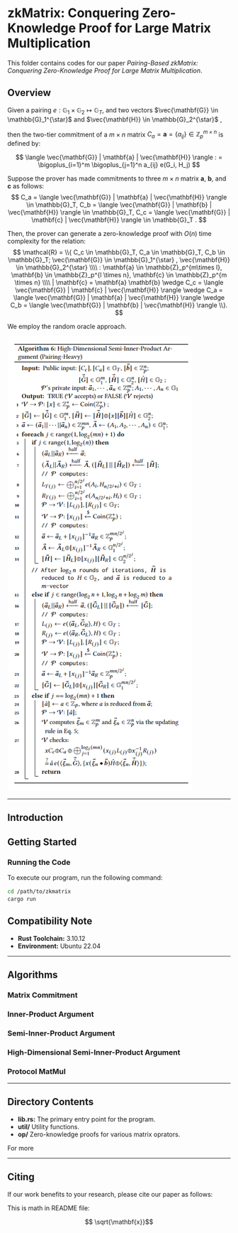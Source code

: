 # zkMatrix: Conquering Zero-Knowledge Proof for Large Matrix Multiplication

This folder contains codes for our paper
*Pairing-Based zkMatrix: Conquering Zero-Knowledge Proof for Large Matrix Multiplication*.

## Overview

Given a pairing
$e: \mathbb{G}_1 \times \mathbb{G}_2 \mapsto \mathbb{G}_T$, 
and two vectors 
$\vec{\mathbf{G}} \in \mathbb{G}_1^{\star}$ 
and 
$\vec{\mathbf{H}} \in \mathbb{G}_2^{\star}$ ,

then the two-tier commitment of a $m \times n$ matrix 
$C_a = \mathbf{a} = \{a_{ij}\} \in \mathbb{Z}_p^{m\times n}$ is defined by:

$$
\langle \vec{\mathbf{G}}  |  \mathbf{a}   |  \vec{\mathbf{H}} \rangle
: = \bigoplus_{i=1}^m \bigoplus_{j=1}^n a_{ij} e(G_i, H_j)
$$ 

Suppose the prover has made commitments to three $m \times n$ matrix 
$\mathbf{a}$, $\mathbf{b}$, and $\mathbf{c}$ as follows:
$$ 
C_a = \langle \vec{\mathbf{G}}  |  \mathbf{a}   |  \vec{\mathbf{H}} \rangle 
\in \mathbb{G}_T, 
C_b =  \langle \vec{\mathbf{G}}  |  \mathbf{b}   |  \vec{\mathbf{H}} \rangle 
\in \mathbb{G}_T,
C_c =  \langle \vec{\mathbf{G}}  |  \mathbf{c}  |  \vec{\mathbf{H}} \rangle
\in \mathbb{G}_T .
$$

Then, the prover can generate a zero-knowledge proof with $O(n)$ time complexity
for the relation:
$$
\mathcal{R} 
= \\{ 
     C_c \in \mathbb{G}_T, C_a \in \mathbb{G}_T, C_b \in \mathbb{G}_T;
    \vec{\mathbf{G}} \in \mathbb{G}_1^{\star} , \vec{\mathbf{H}} \in \mathbb{G}_2^{\star} 
\\\\
: \mathbf{a} \in \mathbb{Z}_p^{m\times l},
    \mathbf{b} \in \mathbb{Z}_p^{l \times n},
    \mathbf{c} \in \mathbb{Z}_p^{m \times n}
    \\\\
| \mathbf{c} = \mathbf{a} \mathbf{b} 
    \wedge C_c =
     \langle \vec{\mathbf{G}}  |  \mathbf{c}   |  \vec{\mathbf{H}} \rangle
    \wedge C_a =
     \langle \vec{\mathbf{G}}  |  \mathbf{a}   |  \vec{\mathbf{H}} \rangle
    \wedge C_b =
     \langle \vec{\mathbf{G}}  |  \mathbf{b}   |  \vec{\mathbf{H}} \rangle     
\\}.
$$

We employ the random oracle approach.

![alg](assets/alg7.png)

---

## Introduction 



## Getting Started

### Running the Code

To execute our program, run the following command:
```bash
cd /path/to/zkmatrix
cargo run
```

## Compatibility Note

- **Rust Toolchain:** 3.10.12
- **Environment:** Ubuntu 22.04

---

## Algorithms

### Matrix Commitment

### Inner-Product Argument

### Semi-Inner-Product Argument

### High-Dimensional Semi-Inner-Product Argument

### Protocol MatMul

---

## Directory Contents

- **lib.rs:** The primary entry point for the program.
- **util/** Utility functions.
- **op/** Zero-knowledge proofs for various matrix oprators.

For more

--- 

## Citing

If our work benefits to your research, please cite our paper as follows:

This is math in README file:

$$ \sqrt{\mathbf{x}}$$